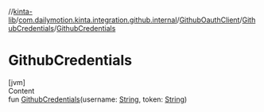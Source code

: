 //[kinta-lib](../../../../index.md)/[com.dailymotion.kinta.integration.github.internal](../../index.md)/[GithubOauthClient](../index.md)/[GithubCredentials](index.md)/[GithubCredentials](-github-credentials.md)



# GithubCredentials  
[jvm]  
Content  
fun [GithubCredentials](-github-credentials.md)(username: [String](https://kotlinlang.org/api/latest/jvm/stdlib/kotlin/-string/index.html), token: [String](https://kotlinlang.org/api/latest/jvm/stdlib/kotlin/-string/index.html))  



